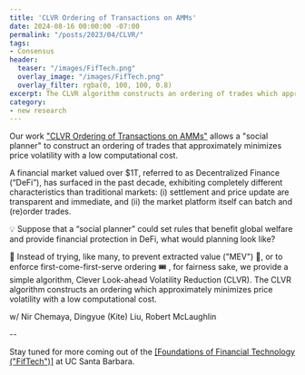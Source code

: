 ```yaml
---
title: 'CLVR Ordering of Transactions on AMMs'
date: 2024-08-16 00:00:00 -07:00
permalink: "/posts/2023/04/CLVR/"
tags:
- Consensus
header:
  teaser: "/images/FifTech.png"
  overlay_image: "/images/FifTech.png"
  overlay_filter: rgba(0, 100, 100, 0.8)
excerpt: The CLVR algorithm constructs an ordering of trades which approximately minimizes price volatility with a low computational cost
category:
- new research
---
```


Our work ["CLVR Ordering of Transactions on AMMs"](https://arxiv.org/pdf/2408.02634) allows a "social planner" to construct an ordering of trades that approximately minimizes price volatility with a low computational cost.

A financial market valued over $1T, referred to as Decentralized Finance (“DeFi”), has surfaced in the past decade, exhibiting completely different characteristics than traditional markets: (i) settlement and price update are transparent and immediate, and (ii) the market platform itself can batch and (re)order trades. 

💡 Suppose that a “social planner” could set rules that benefit global welfare and provide financial protection in DeFi, what would planning look like? 

🔀 Instead of trying, like many, to prevent extracted value ("MEV") 🤖, or to enforce first-come-first-serve ordering 🎟 , for fairness sake, we provide a simple algorithm, Clever Look-ahead Volatility Reduction (CLVR). The CLVR algorithm constructs an ordering which approximately minimizes price volatility with a low computational cost.

w/ Nir Chemaya, Dingyue (Kite) Liu, Robert McLaughlin

--

Stay tuned for more coming out of the [[Foundations of Financial Technology ("FifTech")]](https://fiftech.cs.ucsb.edu) at UC Santa Barbara.

